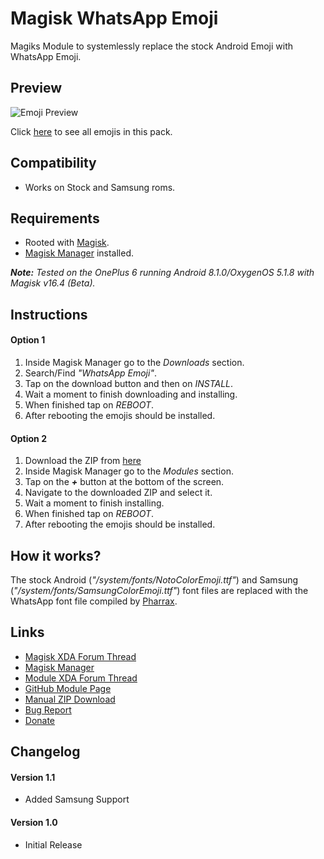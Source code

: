 # Magisk WhatsApp Emoji

Magiks Module to systemlessly replace the stock Android Emoji with WhatsApp Emoji.

## Preview
![Emoji Preview](https://i.imgur.com/wJ8A38t.png)

Click [here](https://emojipedia.org/whatsapp/) to see all emojis in this pack.

## Compatibility
- Works on Stock and Samsung roms.

## Requirements
- Rooted with [Magisk](https://forum.xda-developers.com/apps/magisk/official-magisk-v7-universal-systemless-t3473445).
- [Magisk Manager](https://github.com/topjohnwu/MagiskManager/releases/) installed.

*__Note:__ Tested on the OnePlus 6 running Android 8.1.0/OxygenOS 5.1.8 with Magisk v16.4 (Beta).*

## Instructions
#### Option 1
1. Inside Magisk Manager go to the *Downloads* section. 
2. Search/Find *"WhatsApp Emoji"*.
3. Tap on the download button and then on *INSTALL*.
4. Wait a moment to finish downloading and installing.
5. When finished tap on *REBOOT*.
6. After rebooting the emojis should be installed.


#### Option 2
1. Download the ZIP from [here](https://forum.xda-developers.com/devdb/project/?id=27859#downloads)
2. Inside Magisk Manager go to the *Modules* section.
3. Tap on the *__+__* button at the bottom of the screen.
4. Navigate to the downloaded ZIP and select it.
5. Wait a moment to finish installing.
6. When finished tap on *REBOOT*.
7. After rebooting the emojis should be installed.

## How it works?
The stock Android (*"/system/fonts/NotoColorEmoji.ttf"*) and Samsung (*"/system/fonts/SamsungColorEmoji.ttf"*) font files are replaced with the WhatsApp font file compiled by [Pharrax](https://forum.xda-developers.com/general/general/mod-whatsapps-emoji-systemwide-font-t3703026).

## Links
- [Magisk XDA Forum Thread](https://forum.xda-developers.com/apps/magisk/official-magisk-v7-universal-systemless-t3473445)
- [Magisk Manager](https://github.com/topjohnwu/MagiskManager/releases/)
- [Module XDA Forum Thread](https://forum.xda-developers.com/android/development/magisk-whatsapp-emoji-t3809895)
- [GitHub Module Page](https://github.com/Magisk-Modules-Repo/WhatsApp-Emoji/blob/master/README.md)
- [Manual ZIP Download](https://forum.xda-developers.com/devdb/project/?id=27859#downloads)
- [Bug Report](https://github.com/Magisk-Modules-Repo/WhatsApp-Emoji/issues/new)
- [Donate](https://www.paypal.me/ilivss/5)

## Changelog
#### Version 1.1
- Added Samsung Support

#### Version 1.0
- Initial Release
